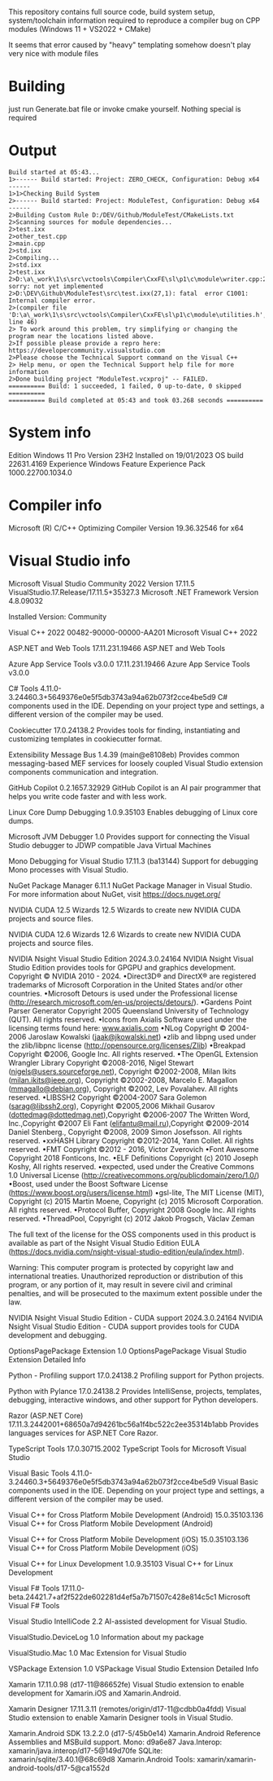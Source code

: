
This repository contains full source code, build system setup, system/toolchain information required to reproduce a compiler bug on CPP modules (Windows 11 + VS2022 + CMake)

It seems that error caused by "heavy" templating somehow doesn't play very nice with module files


# Building
just run Generate.bat file or invoke cmake yourself. Nothing special is required

# Output
```
Build started at 05:43...
1>------ Build started: Project: ZERO_CHECK, Configuration: Debug x64 ------
1>1>Checking Build System
2>------ Build started: Project: ModuleTest, Configuration: Debug x64 ------
2>Building Custom Rule D:/DEV/Github/ModuleTest/CMakeLists.txt
2>Scanning sources for module dependencies...
2>test.ixx
2>other_test.cpp
2>main.cpp
2>std.ixx
2>Compiling...
2>std.ixx
2>test.ixx
2>D:\a\_work\1\s\src\vctools\Compiler\CxxFE\sl\p1\c\module\writer.cpp:2482: sorry: not yet implemented
2>D:\DEV\Github\ModuleTest\src\test.ixx(27,1): fatal  error C1001: Internal compiler error.
2>(compiler file 'D:\a\_work\1\s\src\vctools\Compiler\CxxFE\sl\p1\c\module\utilities.h', line 46)
2> To work around this problem, try simplifying or changing the program near the locations listed above.
2>If possible please provide a repro here: https://developercommunity.visualstudio.com
2>Please choose the Technical Support command on the Visual C++
2> Help menu, or open the Technical Support help file for more information
2>Done building project "ModuleTest.vcxproj" -- FAILED.
========== Build: 1 succeeded, 1 failed, 0 up-to-date, 0 skipped ==========
========== Build completed at 05:43 and took 03.268 seconds ==========
```

# System info
Edition	Windows 11 Pro
Version	23H2
Installed on	19/01/2023
OS build	22631.4169
Experience	Windows Feature Experience Pack 1000.22700.1034.0

# Compiler info
Microsoft (R) C/C++ Optimizing Compiler Version 19.36.32546 for x64

# Visual Studio info
Microsoft Visual Studio Community 2022
Version 17.11.5
VisualStudio.17.Release/17.11.5+35327.3
Microsoft .NET Framework
Version 4.8.09032

Installed Version: Community

Visual C++ 2022   00482-90000-00000-AA201
Microsoft Visual C++ 2022

ASP.NET and Web Tools   17.11.231.19466
ASP.NET and Web Tools

Azure App Service Tools v3.0.0   17.11.231.19466
Azure App Service Tools v3.0.0

C# Tools   4.11.0-3.24460.3+5649376e0e5f5db3743a94a62b073f2cce4be5d9
C# components used in the IDE. Depending on your project type and settings, a different version of the compiler may be used.

Cookiecutter   17.0.24138.2
Provides tools for finding, instantiating and customizing templates in cookiecutter format.

Extensibility Message Bus   1.4.39 (main@e8108eb)
Provides common messaging-based MEF services for loosely coupled Visual Studio extension components communication and integration.

GitHub Copilot   0.2.1657.32929
GitHub Copilot is an AI pair programmer that helps you write code faster and with less work.

Linux Core Dump Debugging   1.0.9.35103
Enables debugging of Linux core dumps.

Microsoft JVM Debugger   1.0
Provides support for connecting the Visual Studio debugger to JDWP compatible Java Virtual Machines

Mono Debugging for Visual Studio   17.11.3 (ba13144)
Support for debugging Mono processes with Visual Studio.

NuGet Package Manager   6.11.1
NuGet Package Manager in Visual Studio. For more information about NuGet, visit https://docs.nuget.org/

NVIDIA CUDA 12.5 Wizards   12.5
Wizards to create new NVIDIA CUDA projects and source files.

NVIDIA CUDA 12.6 Wizards   12.6
Wizards to create new NVIDIA CUDA projects and source files.

NVIDIA Nsight Visual Studio Edition   2024.3.0.24164
NVIDIA Nsight Visual Studio Edition provides tools for GPGPU and graphics development.  Copyright © NVIDIA 2010 - 2024.
•Direct3D® and DirectX® are registered trademarks of Microsoft Corporation in the United States and/or other countries.
•Microsoft Detours is used under the Professional license (http://research.microsoft.com/en-us/projects/detours/).
•Gardens Point Parser Generator Copyright 2005 Queensland University of Technology (QUT). All rights reserved.
•Icons from Axialis Software used under the licensing terms found here: www.axialis.com
•NLog Copyright © 2004-2006 Jaroslaw Kowalski (jaak@jkowalski.net)
•zlib and libpng used under the zlib/libpnc license (http://opensource.org/licenses/Zlib) 
•Breakpad Copyright ©2006, Google Inc. All rights reserved.
•The OpenGL Extension Wrangler Library
Copyright ©2008-2016, Nigel Stewart (nigels@users.sourceforge.net), Copyright ©2002-2008, Milan Ikits (milan.ikits@ieee.org), Copyright ©2002-2008, Marcelo E. Magallon (mmagallo@debian.org), Copyright ©2002, Lev Povalahev. 
All rights reserved. 
•LIBSSH2 Copyright ©2004-2007 Sara Golemon (sarag@libssh2.org), Copyright ©2005,2006 Mikhail Gusarov (dottedmag@dottedmag.net),Copyright ©2006-2007 The Written Word, Inc.,Copyright ©2007 Eli Fant (elifantu@mail.ru),Copyright ©2009-2014 Daniel Stenberg., Copyright ©2008, 2009 Simon Josefsson.
All rights reserved. 
•xxHASH Library Copyright ©2012-2014, Yann Collet. All rights reserved. 
•FMT Copyright ©2012 - 2016, Victor Zverovich 
•Font Awesome Copyright 2018 Fonticons, Inc. 
•ELF Definitions Copyright (c) 2010 Joseph Koshy, All rights reserved.
•expected, used under the Creative Commons 1.0 Universal License (http://creativecommons.org/publicdomain/zero/1.0/)
•Boost, used under the  Boost Software License (https://www.boost.org/users/license.html)
•gsl-lite, The MIT License (MIT), Copyright (c) 2015 Martin Moene, Copyright (c) 2015 Microsoft Corporation. All rights reserved. 
•Protocol Buffer, Copyright 2008 Google Inc.  All rights reserved.
•ThreadPool, Copyright (c) 2012 Jakob Progsch, Václav Zeman

The full text of the license for the OSS components used in this product is available as part of the Nsight Visual Studio Edition EULA (https://docs.nvidia.com/nsight-visual-studio-edition/eula/index.html).

Warning: This computer program is protected by copyright law and international treaties. Unauthorized reproduction or distribution of this program, or any portion of it, may result in severe civil and criminal penalties, and will be prosecuted to the maximum extent possible under the law.

NVIDIA Nsight Visual Studio Edition - CUDA support   2024.3.0.24164
NVIDIA Nsight Visual Studio Edition - CUDA support provides tools for CUDA development and debugging.

OptionsPagePackage Extension   1.0
OptionsPagePackage Visual Studio Extension Detailed Info

Python - Profiling support   17.0.24138.2
Profiling support for Python projects.

Python with Pylance   17.0.24138.2
Provides IntelliSense, projects, templates, debugging, interactive windows, and other support for Python developers.

Razor (ASP.NET Core)   17.11.3.2442001+68650a7d94261bc56a1f4bc522c2ee35314b1abb
Provides languages services for ASP.NET Core Razor.

TypeScript Tools   17.0.30715.2002
TypeScript Tools for Microsoft Visual Studio

Visual Basic Tools   4.11.0-3.24460.3+5649376e0e5f5db3743a94a62b073f2cce4be5d9
Visual Basic components used in the IDE. Depending on your project type and settings, a different version of the compiler may be used.

Visual C++ for Cross Platform Mobile Development (Android)   15.0.35103.136
Visual C++ for Cross Platform Mobile Development (Android)

Visual C++ for Cross Platform Mobile Development (iOS)   15.0.35103.136
Visual C++ for Cross Platform Mobile Development (iOS)

Visual C++ for Linux Development   1.0.9.35103
Visual C++ for Linux Development

Visual F# Tools   17.11.0-beta.24421.7+af2f522de602281d4ef5a7b71507c428e814c5c1
Microsoft Visual F# Tools

Visual Studio IntelliCode   2.2
AI-assisted development for Visual Studio.

VisualStudio.DeviceLog   1.0
Information about my package

VisualStudio.Mac   1.0
Mac Extension for Visual Studio

VSPackage Extension   1.0
VSPackage Visual Studio Extension Detailed Info

Xamarin   17.11.0.98 (d17-11@86652fe)
Visual Studio extension to enable development for Xamarin.iOS and Xamarin.Android.

Xamarin Designer   17.11.3.11 (remotes/origin/d17-11@cdbb0a4fdd)
Visual Studio extension to enable Xamarin Designer tools in Visual Studio.

Xamarin.Android SDK   13.2.2.0 (d17-5/45b0e14)
Xamarin.Android Reference Assemblies and MSBuild support.
    Mono: d9a6e87
    Java.Interop: xamarin/java.interop/d17-5@149d70fe
    SQLite: xamarin/sqlite/3.40.1@68c69d8
    Xamarin.Android Tools: xamarin/xamarin-android-tools/d17-5@ca1552d
